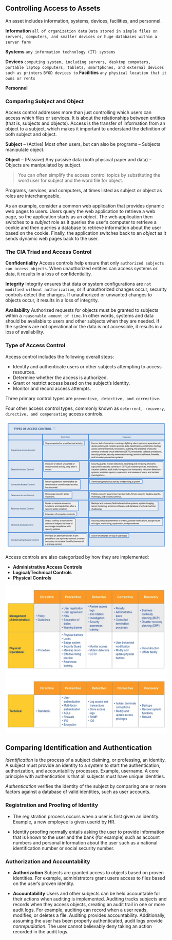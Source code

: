 ## Controlling Access to Assets

An asset includes information, systems, devices, facilities, and personnel.

**Information** `all of organization data` `Data stored in simple files on servers, computers, and smaller devices or huge databases within a server farm`

**Systems** `any information technology (IT) systems` 

**Devices** `computing system, including servers, desktop computers, portable laptop computers, tablets, smartphones, and external devices such as printers` `BYOD devices to`
**Facilities** `any physical location that it owns or rents`

**Personnel** 


### Comparing Subject and Object

Access control addresses more than just controlling which users can access which files or services. It is about the relationships between entities (that is, subjects and objects). Access is the transfer of information from an object to a subject, which makes it important to understand the definition of both subject and object.

**Subject** – (Active) Most often users, but can also be programs – Subjects manipulate object.

**Object** – (Passive) Any passive data (both physical paper and data) – Objects are manipulated by subject.

> You can often simplify the access control topics by substituting the word user for subject and the word file for object. 

Programs, services, and computers, at times listed as subject or object as roles are interchangeable.

As an example, consider a common web application that provides dynamic web pages to users. Users query the web application to retrieve a web page, so the application starts as an *object*. The web application then switches to a *subject* role as it queries the user’s computer to retrieve a cookie and then queries a database to retrieve information about the user based on the cookie. Finally, the application switches back to an *object* as it sends dynamic web pages back to the user.

### The CIA Triad and Access Control

**Confidentiality** Access controls help ensure that only `authorized subjects can access objects`. When unauthorized entities can access systems or data, it results in a loss of confidentiality.

**Integrity** Integrity ensures that data or system configurations are `not modified without authorization`, or if unauthorized changes occur, security controls detect the changes. If unauthorized or unwanted changes to objects occur, it results in a loss of integrity.

**Availability** Authorized requests for objects must be granted to subjects within a `reasonable amount of time`. In other words, systems and data should be available to users and other subjects when they are needed. If the systems are not operational or the data is not accessible, it results in a loss of availability.

### Type of Access Control

Access control includes the following overall steps:

* Identify and authenticate users or other subjects attempting to access resources.
* Determine whether the access is authorized.
* Grant or restrict access based on the subject’s identity.
* Monitor and record access attempts.

Three primary control types are `preventive, detective, and corrective`.

Four other access control types, commonly known as `deterrent, recovery, directive, and compensating` access controls.

![alt text](typesofaccesscontrol.png)


Access controls are also categorized by how they are implemented:

* **Administrative Access Controls**
* **Logical/Technical Controls**
* **Physical Controls**

![alt text](implementationofaccesscontrol-1.png)
![alt text](implementationofaccesscontrol-2.png)

## Comparing Identification and Authentication

*Identification* is the process of a subject claiming, or professing, an identity. A subject must provide an identity to a system to start the authentication, authorization, and accountability processes. Example, username. A core principle with authentication is that all subjects must have unique identities.

*Authentication* verifies the identity of the subject by comparing one or more factors against a database of valid identities, such as user accounts.


### Registration and Proofing of Identity

  * The registration process occurs when a user is first given an identity. Example, a new employee is given userid by HR.

  * Identity proofing normally entails asking the user to provide information that is known to the user and the bank (for example) such as account numbers and personal information about the user such as a national identification number or social security number.

### Authorization and Accountability

  * **Authorization** Subjects are granted access to objects based on proven identities. For example, administrators grant users access to files based on the user’s proven identity.

  * **Accountability** Users and other subjects can be held accountable for their actions when auditing is implemented. Auditing tracks subjects and records when they access objects, creating an audit trail in one or more audit logs. For example, auditing can record when a user reads, modifies, or deletes a file. Auditing provides accountability. Additionally, assuming the user has been properly authenticated, audit logs provide *nonrepudiation*. The user cannot believably deny taking an action recorded in the audit logs.


